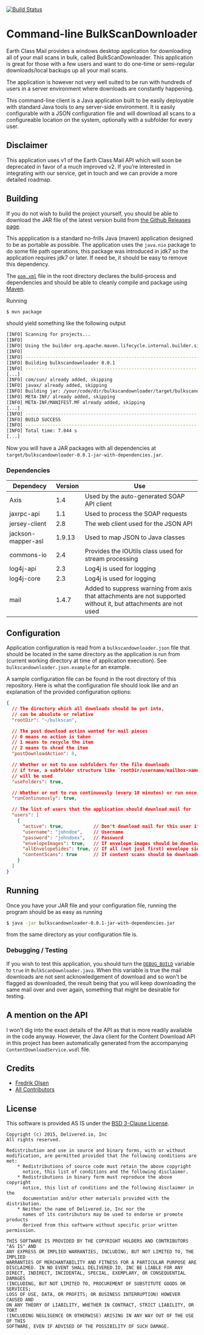 [![Build Status](https://travis-ci.org/delivered/BulkScanDownloader.svg?branch=master)](https://travis-ci.org/delivered/BulkScanDownloader)

# Command-line BulkScanDownloader

Earth Class Mail provides a windows desktop application for downloading all of your mail scans in bulk, called BulkScanDownloader. This application is great for those with a few users and want to do one-time or semi-regular downloads/local backups up all your mail scans.

The application is however not very well suited to be run with hundreds of users in a server environment where downloads are constantly happening.

This command-line client is a Java application built to be easily deployable with standard Java tools to any server-side environment. It is easily configurable with a JSON configuration file and will download all scans to a configureable location on the system, optionally with a subfolder for every user.

## Disclaimer

This application uses v1 of the Earth Class Mail API which will soon be deprecated in favor of a much improved v2. If you’re interested in integrating with our service, get in touch and we can provide a more detailed roadmap.

## Building

If you do not wish to build the project yourself, you should be able to download the JAR file of the latest version build from [the Github Releases page](https://github.com/delivered/BulkScanDownloader/releases).

This appplication is a standard no-frills Java (maven) application designed to be as portable as possible. The application uses the `java.nio` package to do some file path operations, this package was introduced in jdk7 so the application requires jdk7 or later. If need be, it should be easy to remove this dependency.

The [`pom.xml`](https://github.com/delivered/BulkScanDownloader/blob/master/pom.xml) file in the root directory declares the build-process and dependencies and should be able to cleanly compile and package using [Maven](https://maven.apache.org/).

Running

```bash
$ mvn package
```

should yield something like the following output

```bash
[INFO] Scanning for projects...
[INFO]
[INFO] Using the builder org.apache.maven.lifecycle.internal.builder.singlethreaded.SingleThreadedBuilder with a thread count of 1
[INFO]
[INFO] ------------------------------------------------------------------------
[INFO] Building bulkscandownloader 0.0.1
[INFO] ------------------------------------------------------------------------
[...]
[INFO] com/sun/ already added, skipping
[INFO] javax/ already added, skipping
[INFO] Building jar: /your/code/dir/bulkscandownloader/target/bulkscandownloader-0.0.1-jar-with-dependencies.jar
[INFO] META-INF/ already added, skipping
[INFO] META-INF/MANIFEST.MF already added, skipping
[...]
[INFO] ------------------------------------------------------------------------
[INFO] BUILD SUCCESS
[INFO] ------------------------------------------------------------------------
[INFO] Total time: 7.044 s
[...]
```

Now you will have a JAR packages with all dependencies at `target/bulkscandownloader-0.0.1-jar-with-dependencies.jar`.

### Dependencies

Dependecy             | Version | Use
----------------------|---------|-----
Axis                  | 1.4     | Used by the auto-generated SOAP API client
jaxrpc-api            | 1.1     | Used to process the SOAP requests
jersey-client         | 2.8     | The web client used for the JSON API
jackson-mapper-asl    | 1.9.13  | Used to map JSON to Java classes
commons-io            | 2.4     | Provides the IOUtils class used for stream processing
log4j-api             | 2.3     | Log4j is used for logging
log4j-core            | 2.3     | Log4j is used for logging
mail                  | 1.4.7   | Added to suppress warning from axis that attachments are not supported without it, but attachments are not used


## Configuration

Application configuration is read from a `bulkscandownloader.json` file that should be located in the same directory as the application is run from (current working directory at time of application execution). See `bulkscandownloader.json.example` for an example.

A sample configuration file can be found in the root directory of this repository. Here is what the configuration file should look like and an explanation of the provided configuration options:

```json
{
  // The directory which all downloads should be put into,
  // can be absolute or relative
  "rootDir": "~/bulkscan",

  // The post download action wanted for mail pieces
  // 0 means no action is taken
  // 1 means to recycle the item
  // 2 means to shred the item
  "postDownloadAction": 0,

  // Whether or not to use subfolders for the file downloads
  // if true, a subfolder structure like `rootDir/username/mailbox-name/file.jpg`
  // will be used
  "useFolders": true,

  // Whether or not to run continuously (every 10 minutes) or run once.
  "runContinuously": true,

  // The list of users that the application should download mail for
  "users": [
    {
      "active": true,           // Don't download mail for this user if false
      "username": "johndoe",    // Username
      "password": "johndoex",   // Password
      "envelopeImages": true,   // If envelope images should be downloaded
      "allEnvelopeSides": true, // If all (not just first) envelope sides should be downloaded
      "contentScans": true      // If content scans should be downloaded
    }
  ]
}
```

## Running

Once you have your JAR file and your configuration file, running the program should be as easy as running

```bash
$ java -jar bulkscandownloader-0.0.1-jar-with-dependencies.jar
```

from the same directory as your configuration file is.

### Debugging / Testing

If you wish to test this application, you should turn the [`DEBUG_BUILD`](https://github.com/delivered/BulkScanDownloader/blob/master/src/main/java/bulkscandownloader/BulkScanDownloader.java#L21) variable to `true` in `BulkScanDownloader.java`. When this variable is true the mail downloads are not sent acknowledgement of download and so won't be flagged as downloaded, the result being that you will keep downloading the same mail over and over again, something that might be desirable for testing.

## A mention on the API

I won't dig into the exact details of the API as that is more readily available in the code anyway. However, the Java client for the Content Download API in this project has been automatically generated from the accompanying `ContentDownloadService.wsdl` file.

## Credits

- [Fredrik Olsen](https://github.com/folsen)
- [All Contributors](https://github.com/delivered/BulkScanDownloader/contributors)

## License

This software is provided AS IS under the [BSD 3-Clause License](http://opensource.org/licenses/BSD-3-Clause).

```
Copyright (c) 2015, Delivered.io, Inc
All rights reserved.

Redistribution and use in source and binary forms, with or without
modification, are permitted provided that the following conditions are met:
    * Redistributions of source code must retain the above copyright
      notice, this list of conditions and the following disclaimer.
    * Redistributions in binary form must reproduce the above copyright
      notice, this list of conditions and the following disclaimer in the
      documentation and/or other materials provided with the distribution.
    * Neither the name of Delivered.io, Inc nor the
      names of its contributors may be used to endorse or promote products
      derived from this software without specific prior written permission.

THIS SOFTWARE IS PROVIDED BY THE COPYRIGHT HOLDERS AND CONTRIBUTORS "AS IS" AND
ANY EXPRESS OR IMPLIED WARRANTIES, INCLUDING, BUT NOT LIMITED TO, THE IMPLIED
WARRANTIES OF MERCHANTABILITY AND FITNESS FOR A PARTICULAR PURPOSE ARE
DISCLAIMED. IN NO EVENT SHALL DELIVERED.IO, INC BE LIABLE FOR ANY
DIRECT, INDIRECT, INCIDENTAL, SPECIAL, EXEMPLARY, OR CONSEQUENTIAL DAMAGES
(INCLUDING, BUT NOT LIMITED TO, PROCUREMENT OF SUBSTITUTE GOODS OR SERVICES;
LOSS OF USE, DATA, OR PROFITS; OR BUSINESS INTERRUPTION) HOWEVER CAUSED AND
ON ANY THEORY OF LIABILITY, WHETHER IN CONTRACT, STRICT LIABILITY, OR TORT
(INCLUDING NEGLIGENCE OR OTHERWISE) ARISING IN ANY WAY OUT OF THE USE OF THIS
SOFTWARE, EVEN IF ADVISED OF THE POSSIBILITY OF SUCH DAMAGE.
```
